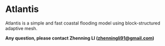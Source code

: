 # Atlantis 

Atlantis is a simple and fast coastal flooding model using block-structured adaptive mesh.

**Any question, please contact Zhenning LI (zhenningli91@gmail.com)**
